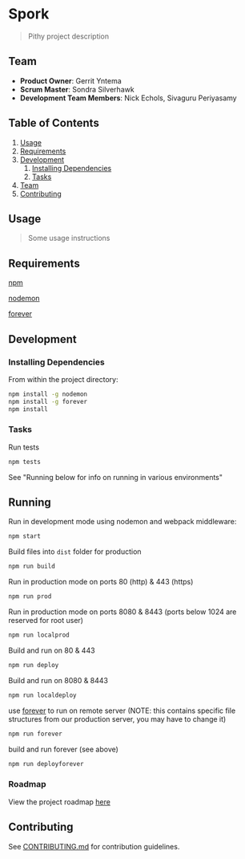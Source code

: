 # Spork

> Pithy project description

## Team

  - __Product Owner__: Gerrit Yntema
  - __Scrum Master__: Sondra Silverhawk
  - __Development Team Members__: Nick Echols, Sivaguru Periyasamy

## Table of Contents

1. [Usage](#Usage)
1. [Requirements](#requirements)
1. [Development](#development)
    1. [Installing Dependencies](#installing-dependencies)
    1. [Tasks](#tasks)
1. [Team](#team)
1. [Contributing](#contributing)

## Usage

> Some usage instructions

## Requirements
[npm](https://www.npmjs.com/)

[nodemon](https://github.com/remy/nodemon)

[forever](https://github.com/foreverjs/forever)

## Development

### Installing Dependencies

From within the project directory:
```sh
npm install -g nodemon
npm install -g forever
npm install
```

### Tasks

Run tests
```sh
npm tests
```
See "Running below for info on running in various environments"

## Running

Run in development mode using nodemon and webpack middleware:
```sh
npm start
```

Build files into ``dist`` folder for production
```sh
npm run build
```
Run in production mode on ports 80 (http) & 443 (https)
```sh
npm run prod
```
Run in production mode on ports 8080 & 8443 (ports below 1024 are reserved for root user)
```sh
npm run localprod
```
Build and run on 80 & 443 
```sh
npm run deploy
```
Build and run on 8080 & 8443 
```sh
npm run localdeploy
```
use [forever](https://github.com/foreverjs/forever) to run on remote server (NOTE: this contains specific file structures from our production server, you may have to change it)
```sh
npm run forever
```
build and run forever (see above)
```sh
npm run deployforever
```

### Roadmap

View the project roadmap [here](LINK_TO_PROJECT_ISSUES)


## Contributing

See [CONTRIBUTING.md](CONTRIBUTING.md) for contribution guidelines.

